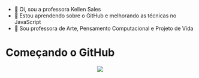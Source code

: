 - 👋 Oi, sou a professora Kellen Sales
- 👀 Estou aprendendo sobre o GitHub e melhorando as técnicas no JavaScript
- 🌱 Sou professora de Arte, Pensamento Computacional e Projeto de Vida


<!---
saleskellen/saleskellen is a ✨ special ✨ repository because its `README.md` (this file) appears on your GitHub profile.
You can click the Preview link to take a look at your changes.
--->

# Começando o GitHub
<p align="center">
<img src="http://img.shields.io/static/v1?label=STATUS&message=EM%20DESENVOLVIMENTO&color=GREEN&style=for-the-badge"/>
</p>
